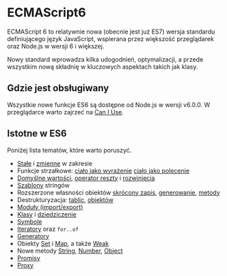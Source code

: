 ECMAScript6
=============

ECMAScript 6 to relatywnie nowa (obecnie jest już ES7) wersja standardu definiującego język JavaScript, wspierana przez
większość przeglądarek oraz Node.js w wersji 6 i większej.

Nowy standard wprowadza kilka udogodnień, optymalizacji, a przede wszystkim nową składnię w kluczowych aspektach takich
jak klasy.

Gdzie jest obsługiwany
------------------------

Wszystkie nowe funkcje ES6 są dostępne od Node.js w wersji v6.0.0. W przeglądarce warto zajrzeć na [Can I Use](https://caniuse.com/).

Istotne w ES6
---------------

Poniżej lista tematów, które warto poruszyć.

* [Stałe](http://es6-features.org/#Constants) i [zmienne](http://es6-features.org/#BlockScopedVariables) w zakresie
* Funkcje strzałkowe: [ciało jako wyrażenie](http://es6-features.org/#ExpressionBodies) [ciało jako polecenie](http://es6-features.org/#StatementBodies)
* [Domyślne wartości](http://es6-features.org/#DefaultParameterValues), [operator reszty](http://es6-features.org/#RestParameter) i [rozwinięcia](http://es6-features.org/#SpreadOperator)
* [Szablony](http://es6-features.org/#StringInterpolation) stringów
* Rozszerzone własności obiektów [skrócony zapis](http://es6-features.org/#PropertyShorthand), [generowanie](http://es6-features.org/#ComputedPropertyNames), [metody](http://es6-features.org/#MethodProperties)
* Destrukturyzacja: [tablic](http://es6-features.org/#ArrayMatching), [obiektów](http://es6-features.org/#ObjectMatchingShorthandNotation)
* [Moduły (import/export)](http://es6-features.org/#ValueExportImport)
* [Klasy](http://es6-features.org/#ClassDefinition) i [dziedziczenie](http://es6-features.org/#ClassInheritance)
* [Symbole](http://es6-features.org/#SymbolType)
* [Iteratory](http://es6-features.org/#IteratorForOfOperator)  oraz `for..of`
* [Generatory](http://es6-features.org/#GeneratorFunctionDirectUse)
* Obiekty [Set](http://es6-features.org/#SetDataStructure) i [Map](http://es6-features.org/#MapDataStructure), a także [Weak](http://es6-features.org/#WeakLinkDataStructures)
* Nowe metody [String](http://es6-features.org/#StringRepeating), [Number](http://es6-features.org/#NumberTruncation), [Object](http://es6-features.org/#ObjectPropertyAssignment)
* [Promisy](http://es6-features.org/#PromiseUsage)
* [Proxy](http://es6-features.org/#Proxying)

